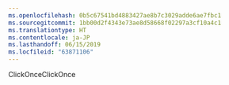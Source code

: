 ```yaml
---
ms.openlocfilehash: 0b5c67541bd4883427ae8b7c3029adde6ae7fbc1
ms.sourcegitcommit: 1bb00d2f4343e73ae8d58668f02297a3cf10a4c1
ms.translationtype: HT
ms.contentlocale: ja-JP
ms.lasthandoff: 06/15/2019
ms.locfileid: "63871106"
---
```

<span data-ttu-id="2236d-101">ClickOnce</span><span class="sxs-lookup"><span data-stu-id="2236d-101">ClickOnce</span></span>